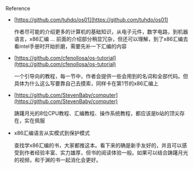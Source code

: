 Reference

+ [https://github.com/tuhdo/os01](https://github.com/tuhdo/os01)

    作者尽可能的介绍更多的计算机的基础知识，从电子元件，数字电路，到机器语言，x86汇编 ...
    前面的介绍部分稍显冗杂，但还可以理解，到了x86汇编去看intel手册时开始折磨，需要先补一下汇编的内容

+ [https://github.com/cfenollosa/os-tutorial](https://github.com/cfenollosa/os-tutorial)

    一个引导向的教程，每一节中，作者会提供一些会用到的名词和全部代码。但具体为什么这么写要靠自己去摸索，同样卡在第1节的x86汇编上

+ [https://github.com/StevenBaby/computer](https://github.com/StevenBaby/computer)

    踌躇月光的8位CPU教程、汇编教程、操作系统教程，都应该是b站的顶尖存在，实在佩服

+ x86汇编语言从实模式到保护模式
    
    查找学x86汇编的书，大家都推这本。看下来的确是新手友好的，并且可以感受到作者经验丰富、实力雄厚，但书的阅读体验一般。如果可以结合踌躇月光的视频，和于渊的书一起消化会更好。
